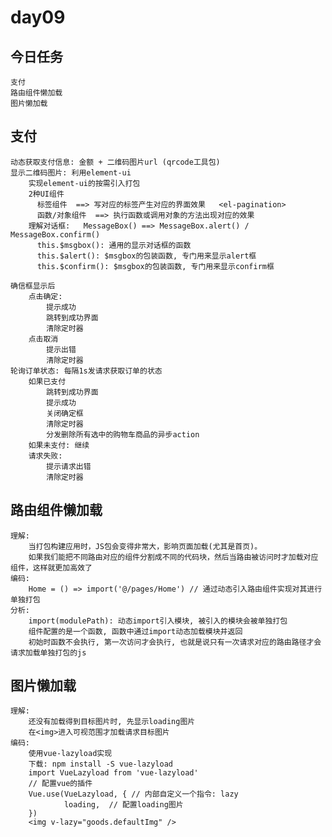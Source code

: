 # day09

## 今日任务
	支付
	路由组件懒加载
	图片懒加载

## 支付
	动态获取支付信息: 金额 + 二维码图片url (qrcode工具包)
	显示二维码图片: 利用element-ui
		实现element-ui的按需引入打包
		2种UI组件
		  标签组件  ==> 写对应的标签产生对应的界面效果   <el-pagination>
		  函数/对象组件  ==> 执行函数或调用对象的方法出现对应的效果
		理解对话框:   MessageBox() ==> MessageBox.alert() / MessageBox.confirm()
		  this.$msgbox(): 通用的显示对话框的函数
		  this.$alert(): $msgbox的包装函数, 专门用来显示alert框
		  this.$confirm(): $msgbox的包装函数, 专门用来显示confirm框
		
	确信框显示后
		点击确定:
			提示成功
			跳转到成功界面
			清除定时器
		点击取消
			提示出错
			清除定时器
	轮询订单状态: 每隔1s发请求获取订单的状态
		如果已支付
			跳转到成功界面
			提示成功
			关闭确定框
			清除定时器
			分发删除所有选中的购物车商品的异步action
		如果未支付: 继续
		请求失败: 
			提示请求出错
			清除定时器

## 路由组件懒加载
	理解: 
		当打包构建应用时，JS包会变得非常大，影响页面加载(尤其是首页)。
		如果我们能把不同路由对应的组件分割成不同的代码块，然后当路由被访问时才加载对应组件，这样就更加高效了
	编码: 
		Home = () => import('@/pages/Home') // 通过动态引入路由组件实现对其进行单独打包
	分析: 
		import(modulePath): 动态import引入模块, 被引入的模块会被单独打包
		组件配置的是一个函数, 函数中通过import动态加载模块并返回
		初始时函数不会执行, 第一次访问才会执行, 也就是说只有一次请求对应的路由路径才会请求加载单独打包的js

## 图片懒加载
	理解:
		还没有加载得到目标图片时, 先显示loading图片
		在<img>进入可视范围才加载请求目标图片
	编码:
		使用vue-lazyload实现
		下载: npm install -S vue-lazyload
		import VueLazyload from 'vue-lazyload'
		// 配置vue的插件
		Vue.use(VueLazyload, { // 内部自定义一个指令: lazy
				loading,  // 配置loading图片
		})
		<img v-lazy="goods.defaultImg" />